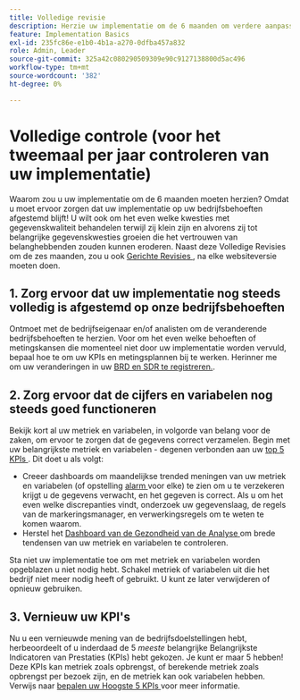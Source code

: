 ```yaml
---
title: Volledige revisie
description: Herzie uw implementatie om de 6 maanden om verdere aanpassing aan bedrijfsbehoeften en KPIs te verzekeren.
feature: Implementation Basics
exl-id: 235fc86e-e1b0-4b1a-a270-0dfba457a832
role: Admin, Leader
source-git-commit: 325a42c080290509309e90c9127138800d5ac496
workflow-type: tm+mt
source-wordcount: '382'
ht-degree: 0%

---
```


# Volledige controle (voor het tweemaal per jaar controleren van uw implementatie)

Waarom zou u uw implementatie om de 6 maanden moeten herzien? Omdat u moet ervoor zorgen dat uw implementatie op uw bedrijfsbehoeften afgestemd blijft! U wilt ook om het even welke kwesties met gegevenskwaliteit behandelen terwijl zij klein zijn en alvorens zij tot belangrijke gegevenskwesties groeien die het vertrouwen van belanghebbenden zouden kunnen eroderen. Naast deze Volledige Revisies om de zes maanden, zou u ook [ Gerichte Revisies ](/help/implement/review/focused-review.md), na elke websiteversie moeten doen.

## &#x200B;1. Zorg ervoor dat uw implementatie nog steeds volledig is afgestemd op onze bedrijfsbehoeften

Ontmoet met de bedrijfseigenaar en/of analisten om de veranderende bedrijfsbehoeften te herzien. Voor om het even welke behoeften of metingskansen die momenteel niet door uw implementatie worden vervuld, bepaal hoe te om uw KPIs en metingsplannen bij te werken. Herinner me om uw veranderingen in uw [ BRD en SDR te registreren.](https://experienceleague.adobe.com/docs/analytics-learn/tutorials/implementation/implementation-basics/creating-a-business-requirements-document.html?lang=nl-NL#implementation).

## &#x200B;2. Zorg ervoor dat de cijfers en variabelen nog steeds goed functioneren

Bekijk kort al uw metriek en variabelen, in volgorde van belang voor de zaken, om ervoor te zorgen dat de gegevens correct verzamelen. Begin met uw belangrijkste metriek en variabelen - degenen verbonden aan uw [ top 5 KPIs ](/help/implement/review/define-kpis.md#review). Dit doet u als volgt:

* Creeer dashboards om maandelijkse trended meningen van uw metriek en variabelen (of opstelling [ alarm ](/help/components/alerts/alerts-overview.md) voor elke) te zien om u te verzekeren krijgt u de gegevens verwacht, en het gegeven is correct. Als u om het even welke discrepanties vindt, onderzoek uw gegevenslaag, de regels van de markeringsmanager, en verwerkingsregels om te weten te komen waarom.
* Herstel het [ Dashboard van de Gezondheid van de Analyse ](https://assets.adobe.com/public/8ff304bb-18e0-434b-54d1-39199422ba1c) om brede tendensen van uw metriek en variabelen te controleren.

Sta niet uw implementatie toe om met metriek en variabelen worden opgeblazen u niet nodig hebt. Schakel metriek of variabelen uit die het bedrijf niet meer nodig heeft of gebruikt. U kunt ze later verwijderen of opnieuw gebruiken.

## &#x200B;3. Vernieuw uw KPI&#39;s

Nu u een vernieuwde mening van de bedrijfsdoelstellingen hebt, herbeoordeelt of u inderdaad de 5 *meeste* belangrijke Belangrijkste Indicatoren van Prestaties (KPIs) hebt gekozen. Je kunt er maar 5 hebben! Deze KPIs kan metriek zoals opbrengst, of berekende metriek zoals opbrengst per bezoek zijn, en de metriek kan ook variabelen hebben. Verwijs naar [ bepalen uw Hoogste 5 KPIs ](/help/implement/review/define-kpis.md) voor meer informatie.
